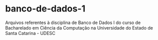 # banco-de-dados-1
Arquivos referentes à disciplina de Banco de Dados I do curso de Bacharelado em Ciência da Computação na Universidade do Estado de Santa Catarina - UDESC
